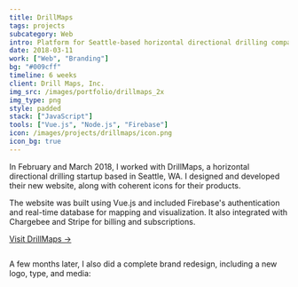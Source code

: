 ```yaml
---
title: DrillMaps
tags: projects
subcategory: Web
intro: Platform for Seattle-based horizontal directional drilling company built using Vue.js and integrated with Stripe and Firebase.
date: 2018-03-11
work: ["Web", "Branding"]
bg: "#009cff"
timeline: 6 weeks
client: Drill Maps, Inc.
img_src: /images/portfolio/drillmaps_2x
img_type: png
style: padded
stack: ["JavaScript"]
tools: ["Vue.js", "Node.js", "Firebase"]
icon: /images/projects/drillmaps/icon.png
icon_bg: true
---
```


In February and March 2018, I worked with DrillMaps, a horizontal directional drilling startup based in Seattle, WA. I designed and developed their new website, along with coherent icons for their products.

The website was built using Vue.js and included Firebase's authentication and real-time database for mapping and visualization. It also integrated with Chargebee and Stripe for billing and subscriptions.

[Visit DrillMaps &rarr;](https://www.drillmaps.com)

<div class="image"><img alt="" src="/images/projects/drillmaps/1.png"></div>

A few months later, I also did a complete brand redesign, including a new logo, type, and media:

<div class="image" style="max-width: 400px; margin: 5rem auto 10rem auto">
  <img alt="" src="/images/projects/drillmaps/logo.png">
</div>

<div class="two-images">
  <img alt="" src="/images/projects/drillmaps/2.png">
  <img alt="" src="/images/projects/drillmaps/3.png">
</div>
<div class="two-images">
  <img alt="" src="/images/projects/drillmaps/4.png">
  <img alt="" src="/images/projects/drillmaps/5.png">
</div>
